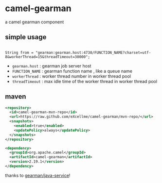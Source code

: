 # camel-gearman
a camel gearman component
## simple usage
<pre><code>
String from = "gearman:gearman.host:4730/FUNCTION_NAME?charset=utf-8&workerThread=15&threadTimeout=30000";
</code></pre>
- `gearman.host`  : gearman job server host
- `FUNCTION_NAME` : gearman function name , like a queue name
- `workerThread`  : worker thread number in worker thread pool
- `threadTimeout` : max idle time of the worker thread in worker thread pool 

## maven 
```xml
<repository>
  <id>camel-gearman-mvn-repo</id>
  <url>https://raw.github.com/eXcellme/camel-gearman/mvn-repo/</url>
  <snapshots>
    <enabled>true</enabled>
    <updatePolicy>always</updatePolicy>
  </snapshots>
</repository>

<dependency>
  <groupId>org.apache.camel</groupId>
  <artifactId>camel-gearman</artifactId>
  <version>2.19.1</version>
</dependency>
```

thanks to [gearman/java-service](https://github.com/gearman/java-service)!